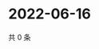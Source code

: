 # 2022-06-16

共 0 条

<!-- BEGIN WEIBO -->
<!-- 最后更新时间 Thu Jun 16 2022 00:21:43 GMT+0800 (China Standard Time) -->

<!-- END WEIBO -->
